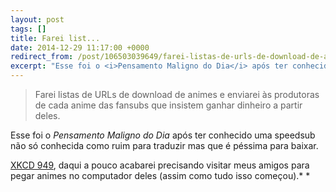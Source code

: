 ```yaml
---
layout: post
tags: []
title: Farei list...
date: 2014-12-29 11:17:00 +0000
redirect_from: /post/106503039649/farei-listas-de-urls-de-download-de-animes-e/,/post/106503039649/
excerpt: "Esse foi o <i>Pensamento Maligno do Dia</i> após ter conhecido uma speedsub não só conhecida como ruim para traduzir mas que é péssima para baixar."
---
```


> Farei listas de URLs de download de animes e enviarei às produtoras de
> cada anime das fansubs que insistem ganhar dinheiro a partir deles.

Esse foi o *Pensamento Maligno do Dia* após ter conhecido uma speedsub
não só conhecida como ruim para traduzir mas que é péssima para baixar.

[XKCD 949](https://xkcd.com/949/), daqui a pouco acabarei precisando
visitar meus amigos para pegar animes no computador deles (assim como
tudo isso começou).*
*

